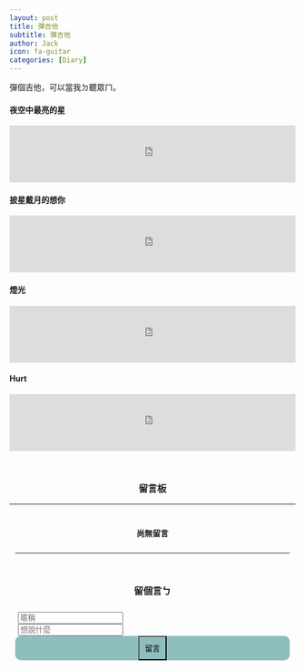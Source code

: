 ```yaml
---
layout: post
title: 彈吉他
subtitle: 彈吉他
author: Jack
icon: fa-guitar
categories: [Diary]
---
```


彈個吉他，可以當我ㄉ聽眾ㄇ。



<h4>夜空中最亮的星</h4>
<iframe
    frameborder="0"
    style="width: 100%; height: 100px;"
    src="https://drive.google.com/file/d/1meuncYz0Ihi7GpM-UqKQISaUNUXhfjRj/preview?usp=sharing">   
</iframe>
<br>
<h4>披星戴月的想你</h4>
<iframe
    frameborder="0"
    style="width: 100%; height: 100px;"
    src="https://drive.google.com/file/d/18r5IWWyb0Mu-iCl6tTe3uYHghMSlWSP4/preview?usp=sharing">   
</iframe>
<br>
<h4>燈光</h4>
<iframe
    frameborder="0"
    style="width: 100%; height: 100px;"
    src="https://drive.google.com/file/d/1y0V-MsPD07M25cRIoulnMQP_dL7hCYJZ/preview?usp=sharing">   
</iframe>
<br>
<h4>Hurt</h4>
<iframe
    frameborder="0"
    style="width: 100%; height: 100px;"
    src="https://drive.google.com/file/d/1bclIbdIDDEauAiU1i04nrFI8-UZeP9y4/preview?usp=sharing">   
</iframe>
<br>


<div>
	<h3 style="text-align: center; padding-top: 30px;">留言板</h3>
</div>

<div style="max-width: 700px; margin: auto;">
<hr>
<div class="comments"><h4 class="nocomments" style="text-align: center; padding-top: 20px;">尚無留言</h4></div>
  <form id="comment" style="padding-left: 10px; padding-right: 10px;">
  	<hr style="margin-top: 25px;">
    <h3 style="text-align: center; padding-top: 30px; padding-bottom: 10px;">留個言ㄅ</h3>
    <div class="row" style="margin-top: 10px;">
        <div class="4u" style="padding-left: 5px; padding-right: 5px;">
          <input type="text" id="name" placeholder="暱稱">
        </div>
        <div class="6u" style="padding-left: 5px; padding-right: 5px;">
          <input id="message" type="text" placeholder="想說什麼">
        </div>
        <div class="2u" style="padding-left: 5px;padding-right: 5px;text-align: center;background-color: #8ebebc;border-radius: 10px;">
          <input type="submit" value="留言" style="padding: 10px;margin: 0 auto;display: block;background-image: none;background-color: #8ebebc;">
        </div>
    </div>
  </form>
  </div>


<script src="https://code.jquery.com/jquery-1.11.3.min.js"></script> 
<script> $(".click").click(function(){ $(".expand").slideToggle(); }); </script>


<script src="https://cdn.firebase.com/js/client/2.2.1/firebase.js"></script>
<script src="https://ajax.googleapis.com/ajax/libs/jquery/1.11.3/jquery.min.js"></script>
<script src="https://cdnjs.cloudflare.com/ajax/libs/moment.js/2.11.0/moment.min.js"></script>
<script src="https://cdnjs.cloudflare.com/ajax/libs/blueimp-md5/2.1.0/js/md5.js"></script>
<script>

$(function() {
  var ref = new Firebase("https://jack34672-f6932.firebaseio.com/"),
    postRef = ref.child(slugify(window.location.pathname));
    var commentnum = 0;
    postRef.on("child_added", function(snapshot) {
      var newPost = snapshot.val();
      $(".comments").prepend('<div class="comment" style="max-width: 400px; margin: auto;">' +
          '<div class="row">'+
          '<div class="4u" style="padding: 0px;">' + 
          '<img src="https://www.gravatar.com/avatar/' + escapeHtml(newPost.md5Email) + '?s=100&d=retro" style="width: 80px; border-radius: 10px; height: auto; margin-left: 30px;"/> ' + 
          '</div>'+
          '<div class="8u" style="padding: 0px;">' + 
            '<h4 style="padding-top: 10px; text-align:center; display: inline;">' + escapeHtml(newPost.name) + '</h4>' +
            '<h5 class="date" style="text-align:center; display: inline; padding-top: 10px; padding-left: 5px;">(' + moment(newPost.postedAt).fromNow() + ')</h5>'+ 
            '<h4 style="padding-top: 10px; display: inline;">：</h4>' +
          '<p style=" margin-bottom: 0px; font-size: 1.35em;">' + escapeHtml(newPost.message)  + '</p>' +
          '</div></div></div>');
      if(commentnum==0){
        $(".nocomments").remove();
      }
            commentnum++;
    });

    $("#comment").submit(function() {
      if(($("#name").val()!='')&&($("#message").val()!='')){
      $.post('https://script.google.com/macros/s/AKfycbzNV6XM5rSNEWYgt22-3r5kwHCyKE9WToFMND47cPnTyRBZIasI/exec',
        {msg:$("#name").val() + ' 回覆了你在 ' + window.location.pathname + ' 的貼文，留言內容：' + $("#message").val()},
        function(e){
          console.log(e);
      });
      var a = postRef.push();
      a.set({
        name: $("#name").val(),
        message: $("#message").val(),
        md5Email: md5($("#name").val()),
        postedAt: Firebase.ServerValue.TIMESTAMP
      });
      }

      $("input[type=text], textarea").val("");
      return false;
    });
});

function slugify(text) {
  return text.toString().toLowerCase().trim()
    .replace(/&/g, '-and-')
    .replace(/[\s\W-]+/g, '-')
    .replace(/[^a-zA-Z0-9-_]+/g,'');
}


function escapeHtml(str) {
    var div = document.createElement('div');
    div.appendChild(document.createTextNode(str));
    return div.innerHTML;
}

</script>
